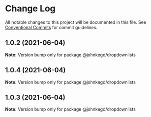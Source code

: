 # Change Log

All notable changes to this project will be documented in this file.
See [Conventional Commits](https://conventionalcommits.org) for commit guidelines.

## 1.0.2 (2021-06-04)

**Note:** Version bump only for package @johnkegd/dropdownlists





## 1.0.4 (2021-06-04)

**Note:** Version bump only for package @johnkegd/dropdownlists





## 1.0.3 (2021-06-04)

**Note:** Version bump only for package @johnkegd/dropdownlists
